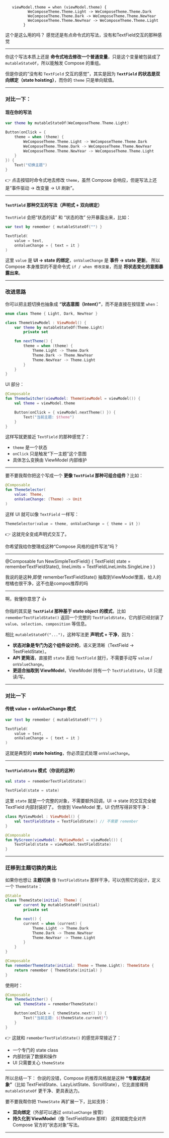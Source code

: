 


       viewModel.theme = when (viewModel.theme) {
              WeComposeTheme.Theme.Light -> WeComposeTheme.Theme.Dark
              WeComposeTheme.Theme.Dark -> WeComposeTheme.Theme.NewYear
              WeComposeTheme.Theme.NewYear -> WeComposeTheme.Theme.Light
            }

   这个是这么用的吗？ 感觉还是有点命令式的写法，没有和TextField交互的那种感觉

   ------------------------------------------------------------------------------------------------------------------

你这个写法本质上还是 **命令式地去修改一个普通变量**，只是这个变量被包装成了 `mutableStateOf`，所以能触发 Compose 的重组。

但是你说的“没有和 `TextField` 交互的感觉”，其实是因为 **`TextField` 的状态是双向绑定（state hoisting）**，而你的 `theme` 只是单向赋值。

---

### 对比一下：

#### 现在你的写法

```kotlin
var theme by mutableStateOf(WeComposeTheme.Theme.Light)

Button(onClick = {
    theme = when (theme) {
        WeComposeTheme.Theme.Light -> WeComposeTheme.Theme.Dark
        WeComposeTheme.Theme.Dark -> WeComposeTheme.Theme.NewYear
        WeComposeTheme.Theme.NewYear -> WeComposeTheme.Theme.Light
    }
}) {
    Text("切换主题")
}
```

👉 点击按钮时命令式地去修改 `theme`，虽然 Compose 会响应，但是写法上还是“事件驱动 → 改变量 → UI 刷新”。

---

#### `TextField` 那种交互的写法（声明式 + 双向绑定）

`TextField` 会把“状态的读” 和 “状态的改” 分开暴露出来，比如：

```kotlin
var text by remember { mutableStateOf("") }

TextField(
    value = text,
    onValueChange = { text = it }
)
```

这里 `value` 是 **UI → state 的绑定**，`onValueChange` 是 **事件 → state 更新**。
所以 Compose 本身推崇的不是命令式 `if / when 修改变量`，而是 **将状态变化的意图暴露出来**。

---

### 改进思路

你可以把主题切换也抽象成 **“状态意图（Intent）”**，而不是直接在按钮里 `when`：

```kotlin
enum class Theme { Light, Dark, NewYear }

class ThemeViewModel : ViewModel() {
    var theme by mutableStateOf(Theme.Light)
        private set

    fun nextTheme() {
        theme = when (theme) {
            Theme.Light -> Theme.Dark
            Theme.Dark -> Theme.NewYear
            Theme.NewYear -> Theme.Light
        }
    }
}
```

UI 部分：

```kotlin
@Composable
fun ThemeSwitcher(viewModel: ThemeViewModel = viewModel()) {
    val theme = viewModel.theme

    Button(onClick = { viewModel.nextTheme() }) {
        Text("当前主题: $theme")
    }
}
```

这样写就更接近 `TextField` 的那种感觉了：

* `theme` 是一个状态
* `onClick` 只是触发“下一主题”这个意图
* 具体怎么变换由 ViewModel 内部维护

---

要不要我帮你把这个写成一个 **更像 `TextField` 那种可组合组件**？比如：

```kotlin
@Composable
fun ThemeSelector(
    value: Theme,
    onValueChange: (Theme) -> Unit
)
```

这样 UI 就可以像 `TextField` 一样写：

```kotlin
ThemeSelector(value = theme, onValueChange = { theme = it })
```

👉 这就完全变成声明式交互了。

你希望我给你整理成这种“Compose 风格的组件写法”吗？



   ------------------------------------------------------------------------------------------------------------------
@Composable
fun NewSimpleTextField() {
    TextField(
        state = rememberTextFieldState(),
        lineLimits = TextFieldLineLimits.SingleLine
    )
}

 我说的是这种,即使 rememberTextFieldState() 抽取到ViewModel里面，给人的柑橘也很干净，这不也是compos推荐的吗


   ------------------------------------------------------------------------------------------------------------------

   啊，我懂你意思了 👍

   你指的其实是 **`TextField` 那种基于 state object 的模式**，比如 `rememberTextFieldState()` 返回一个完整的 `TextFieldState`，它内部已经封装了 `value`、`selection`、`composition` 等信息。

   相比 `mutableStateOf("...")`，这种写法更 **声明式 + 干净**，因为：

   * **状态对象是专门为这个组件设计的**，语义更清晰（TextField → TextFieldState）。
   * **API 更简洁**，直接把 `state` 丢给 `TextField` 就行，不需要手动写 `value` / `onValueChange`。
   * **更适合抽取到 ViewModel**，ViewModel 持有一个 `TextFieldState`，UI 只是读/写。

   ---

   ### 对比一下

   #### 传统 value + onValueChange 模式

   ```kotlin
   var text by remember { mutableStateOf("") }

   TextField(
       value = text,
       onValueChange = { text = it }
   )
   ```

   这就是典型的 **state hoisting**，你必须显式处理 `onValueChange`。

   ---

   #### `TextFieldState` 模式（你说的这种）

   ```kotlin
   val state = rememberTextFieldState()

   TextField(state = state)
   ```

   这里 `state` 就是一个完整的对象，不需要额外回调，UI → state 的交互完全被 TextField 内部封装好了。
   你放到 ViewModel 里，UI 仍然写得非常干净：

   ```kotlin
   class MyViewModel : ViewModel() {
       val textFieldState = TextFieldState() // 不需要 remember
   }

   @Composable
   fun MyScreen(viewModel: MyViewModel = viewModel()) {
       TextField(state = viewModel.textFieldState)
   }
   ```

   ---

   ### 迁移到主题切换的类比

   如果你也想让 **主题切换** 像 `TextFieldState` 那样干净，可以仿照它的设计，定义一个 `ThemeState`：

   ```kotlin
   @Stable
   class ThemeState(initial: Theme) {
       var current by mutableStateOf(initial)
           private set

       fun next() {
           current = when (current) {
               Theme.Light -> Theme.Dark
               Theme.Dark -> Theme.NewYear
               Theme.NewYear -> Theme.Light
           }
       }
   }

   @Composable
   fun rememberThemeState(initial: Theme = Theme.Light): ThemeState {
       return remember { ThemeState(initial) }
   }
   ```

   使用时：

   ```kotlin
   @Composable
   fun ThemeSwitcher() {
       val themeState = rememberThemeState()

       Button(onClick = { themeState.next() }) {
           Text("当前主题: ${themeState.current}")
       }
   }
   ```

   👉 这就和 `rememberTextFieldState()` 的感觉非常接近了：

   * 一个专门的 state class
   * 内部封装了数据和操作
   * UI 只需要关心 `themeState`

   ---

   所以总结一下：
   你说的没错，Compose 的推荐风格就是这种 **“专属状态对象”**（比如 TextFieldState、LazyListState、ScrollState），它比直接裸用 `mutableStateOf` 更干净、更具表达力。

   要不要我帮你把 `ThemeState` 再扩展一下，比如支持：

   * **双向绑定**（外部可以通过 `onValueChange` 接管）
   * **持久化到 ViewModel**（像 TextFieldState 那样）
     这样就能完全对齐 Compose 官方的“状态对象”写法。


   ------------------------------------------------------------------------------------------------------------------
